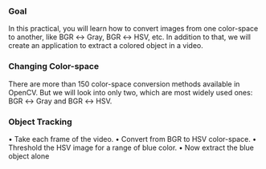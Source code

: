### Goal
In this practical, you will learn how to convert images from one color-space to another, like BGR ↔ Gray, BGR ↔ HSV, etc.
In addition to that, we will create an application to extract a colored object in a video.

### Changing Color-space
There are more than 150 color-space conversion methods available in OpenCV. But we 
will look into only two, which are most widely used ones: BGR ↔ Gray and BGR ↔ HSV.

### Object Tracking
• Take each frame of the video.
• Convert from BGR to HSV color-space.
• Threshold the HSV image for a range of blue color.
• Now extract the blue object alone
